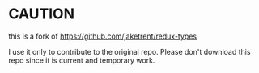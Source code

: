 # CAUTION

this is a fork of https://github.com/jaketrent/redux-types

I use it only to contribute to the original repo.
Please don't download this repo since it is current and temporary work.
